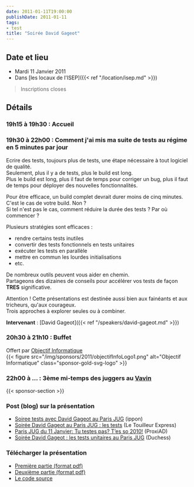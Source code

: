 ```yaml
---
date: 2011-01-11T19:00:00
publishDate: 2011-01-11
tags:
- test
title: "Soirée David Gageot"
---
```


## Date et lieu

* Mardi 11 Janvier 2011
* Dans [les locaux de l'ISEP]({{< ref "/location/isep.md" >}})

> Inscriptions closes

## Détails

### 19h15 à 19h30 : Accueil

### 19h30 à 22h00 : Comment j'ai mis ma suite de tests au régime en 5 minutes par jour

Ecrire des tests, toujours plus de tests, une étape nécessaire à tout logiciel de qualité.  
Seulement, plus il y a de tests, plus le build est long.  
Plus le build est long, plus il faut de temps pour corriger un bug, plus il faut de temps pour déployer des nouvelles fonctionnalités.

Pour être efficace, un build complet devrait durer moins de cinq minutes.  
C'est le cas de votre build. Non ?  
Si tel n'est pas le cas, comment réduire la durée des tests ? Par où commencer ?

Plusieurs stratégies sont efficaces :

* rendre certains tests inutiles
* convertir des tests fonctionnels en tests unitaires
* exécuter les tests en parallèle
* mettre en commun les lourdes initialisations
* etc.

De nombreux outils peuvent vous aider en chemin.  
Partageons des dizaines de conseils pour accélérer vos tests de façon **TRES** significative.

Attention ! Cette présentations est destinée aussi bien aux fainéants et aux tricheurs, qu'aux courageux.  
Trois approches à explorer seules ou à combiner. 

**Intervenant** : [David Gageot]({{< ref "/speakers/david-gageot.md" >}})

### 20h30 à 21h10 : Buffet

Offert par [Objectif Informatique](http://www.objectif-informatique.fr/)  
{{< figure src="/img/sponsors/2011/objectifInfoLogo1.png" alt="Objectif Informatique" class="sponsor-gold-svg-logo" >}}

### 22h00 à ... : 3ème mi-temps des juggers au [Vavin](https://www.google.com/maps/dir//48.84398,2.330533/@48.8439685,2.2603067,12z)

{{< sponsor-section >}}

### Post (blog) sur la présentation

* [Soiree tests avec David Gageot au Paris JUG](http://blog.ippon.fr/2011/01/12/soiree-tests-avec-david-gageot-au-paris-jug/) (ippon)
* [Soirée David Gageot au Paris JUG : les tests](http://www.touilleur-express.fr/2011/01/15/david-gageot/) (Le Touilleur Express)
* [Paris JUG du 11 Janvier: Tu testes pas? T’es so 2010!](http://blog.proxiad.com/2011/01/15/paris-jug-du-11-janvier-tu-testes-pas-tes-so-2010/) (ProxiAD)
* [Soirée David Gageot : les tests unitaires au Paris JUG](https://www.duchess-france.fr/les-conferences/2011/01/19/soiree-david-gageot-les-tests-unitaires-au-paris-jug.html) (Duchess)

### Télécharger la présentation

* [Première partie (format pdf)](FasterTests.pdf)
* [Deuxième partie (format pdf)](AdvancedTestingPJug.pdf)
* [Le code source](https://github.com/dgageot/jug)
